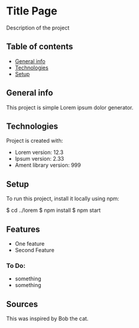 # Title Page
Description of the project

## Table of contents
* [General info](#general-info)
* [Technologies](#technologies)
* [Setup](#setup)

## General info
This project is simple Lorem ipsum dolor generator.
	
## Technologies
Project is created with:
* Lorem version: 12.3
* Ipsum version: 2.33
* Ament library version: 999
	
## Setup
To run this project, install it locally using npm:

$ cd ../lorem
$ npm install
$ npm start

## Features
* One feature
* Second Feature

### To Do:
* something
* something

## Sources
This was inspired by Bob the cat.
